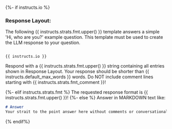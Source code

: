 {%- if instructs.io %}
### Response Layout:
The following {{ instructs.strats.fmt.upper() }} template answers a simple 'Hi, who are you?' example question. This template must be used to create the LLM response to your question.

```{{ instructs.strats.fmt.lower() }}

{{ instructs.io }}

```

Respond with a {{ instructs.strats.fmt.upper() }} string containing all entries shown 
in Response Layout. Your response should be shorter than {{ instructs.default_max_words }} words. Do NOT include comment lines starting with {{ instructs.strats.fmt_comment }}!

{%- elif instructs.strats.fmt %}
The requested response format is {{ instructs.strats.fmt.upper() }}!
{%- else %}
Answer in MARKDOWN text like:
```markdown
# Answer
Your strait to the point answer here without comments or conversational text.
```
{% endif%}